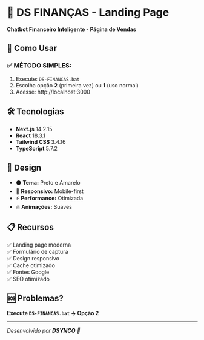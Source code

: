 # 🚀 DS FINANÇAS - Landing Page

**Chatbot Financeiro Inteligente - Página de Vendas**

## 🎯 Como Usar

### ✅ **MÉTODO SIMPLES:**

1. Execute: `DS-FINANCAS.bat`
2. Escolha opção **2** (primeira vez) ou **1** (uso normal)
3. Acesse: http://localhost:3000

## 🛠️ Tecnologias

- **Next.js** 14.2.15
- **React** 18.3.1
- **Tailwind CSS** 3.4.16
- **TypeScript** 5.7.2

## 🎨 Design

- ⚫ **Tema:** Preto e Amarelo
- 📱 **Responsivo:** Mobile-first
- ⚡ **Performance:** Otimizada
- 🔥 **Animações:** Suaves

## 📋 Recursos

✅ Landing page moderna  
✅ Formulário de captura  
✅ Design responsivo  
✅ Cache otimizado  
✅ Fontes Google  
✅ SEO otimizado

## 🆘 Problemas?

**Execute `DS-FINANCAS.bat` → Opção 2**

---

_Desenvolvido por **DSYNCO** 🚀_
